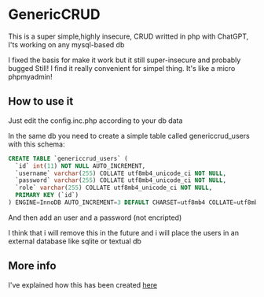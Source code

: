 # GenericCRUD
This is a super simple,highly insecure, CRUD writted in php with ChatGPT, I'ts working on any mysql-based db


I fixed the basis for make it work but it still super-insecure and probably bugged
Still! I find it really convenient for simpel thing. It's like a micro phpmyadmin!

## How to use it
Just edit the config.inc.php according to your db data

In the same db you need to create a simple table called genericcrud_users with this schema:

```sql
CREATE TABLE `genericcrud_users` (
  `id` int(11) NOT NULL AUTO_INCREMENT,
  `username` varchar(255) COLLATE utf8mb4_unicode_ci NOT NULL,
  `password` varchar(255) COLLATE utf8mb4_unicode_ci NOT NULL,
  `role` varchar(255) COLLATE utf8mb4_unicode_ci NOT NULL,
  PRIMARY KEY (`id`)
) ENGINE=InnoDB AUTO_INCREMENT=3 DEFAULT CHARSET=utf8mb4 COLLATE=utf8mb4_unicode_ci;
```
And then add an user and a password (not encripted)

I think that i will remove this in the future and i will place the users in an external database like sqlite or textual db

## More info
I've explained how this has been created [here]()